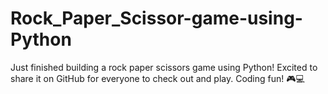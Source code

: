 # Rock_Paper_Scissor-game-using-Python
Just finished building a rock paper scissors game using Python! Excited to share it on GitHub for everyone to check out and play. Coding fun! 🎮💻
